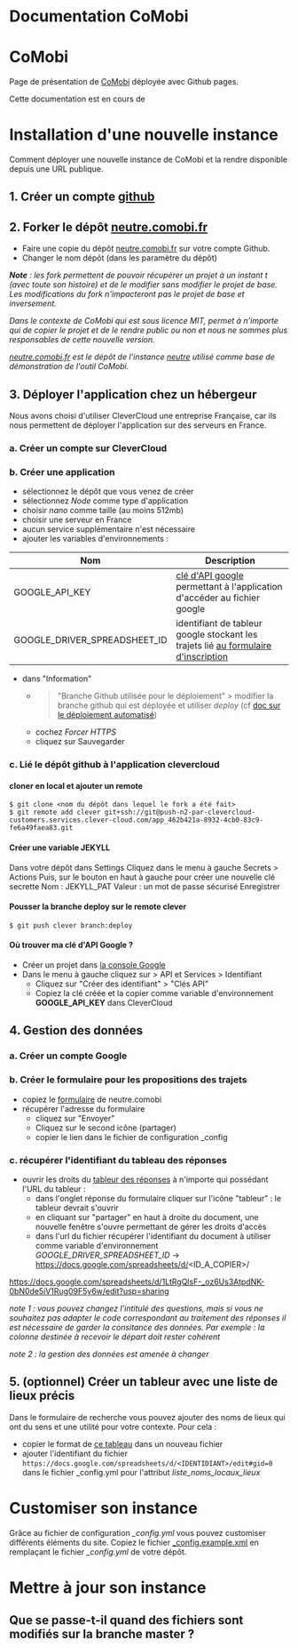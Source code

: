 # Documentation CoMobi 

# CoMobi
Page de présentation de [CoMobi](http://comobi.fr) déployée avec Github pages.

Cette documentation est en cours de 

# Installation d'une nouvelle instance
Comment déployer une nouvelle instance de CoMobi et la rendre disponible depuis une URL publique.

## 1. Créer un compte [github](https://github.com/)
<!-- pourquoi on ne peut pas faire sans ? car on à le github actions -->

## 2. Forker le dépôt [neutre.comobi.fr](https://github.com/betagouv/neutre.comobi.fr)
- Faire une copie du dépôt [neutre.comobi.fr](https://github.com/betagouv/neutre.comobi.fr) sur votre compte Github.
- Changer le nom dépôt (dans les paramètre du dépôt)

*__Note__ : les fork permettent de pouvoir récupérer un projet à un instant t (avec toute son histoire) et de le modifier sans modifier le projet de base. Les modifications du fork n'impacteront pas le projet de base et inversement.*

*Dans le contexte de CoMobi qui est sous licence MIT, permet à n'importe qui de copier le projet et de le rendre public ou non et nous ne sommes plus responsables de cette nouvelle version.*

*[neutre.comobi.fr](https://github.com/betagouv/neutre.comobi.fr) est le dépôt de l'instance [neutre](http://neutre.comobi.fr) utilisé comme base de démonstration de l'outil CoMobi.*

## 3. Déployer l'application chez un hébergeur
Nous avons choisi d'utiliser CleverCloud une entreprise Française, car ils nous permettent de déployer l'application sur des serveurs en France.

### a. Créer un compte sur CleverCloud
### b. Créer une application
- sélectionnez le dépôt que vous venez de créer
- sélectionnez *Node* comme type d'application
- choisir *nano* comme taille (au moins 512mb)
- choisir une serveur en France
- aucun service supplémentaire n'est nécessaire
- ajouter les variables d'environnements : 

| Nom         | Description | 
| ----------- | ----------- | 
| GOOGLE_API_KEY     | [clé d'API google](#google_api) permettant à l'application d'accéder au fichier google |
| GOOGLE_DRIVER_SPREADSHEET_ID | identifiant de tableur google stockant les trajets lié [au formulaire d'inscription](#form) |

- dans "Information" 
    - > "Branche Github utilisée pour le déploiement" > modifier la branche github qui est déployée et utiliser *deploy* (cf [doc sur le déploiement automatisé](#google_workflow))
    - cochez *Forcer HTTPS*
    - cliquez sur Sauvegarder

### c. Lié le dépôt github à l'application clevercloud
#### cloner en local et ajouter un remote
```
$ git clone <nom du dépôt dans lequel le fork a été fait>
$ git remote add clever git+ssh://git@push-n2-par-clevercloud-customers.services.clever-cloud.com/app_462b421a-8932-4cb0-83c9-fe6a49faea83.git
```

#### Créer une variable JEKYLL
Dans votre dépôt dans Settings
Cliquez dans le menu à gauche Secrets > Actions
Puis, sur le bouton en haut à gauche pour créer une nouvelle clé secrette
Nom : JEKYLL_PAT
Valeur : un mot de passe sécurisé
Enregistrer

#### Pousser la branche deploy sur le remote clever
```
$ git push clever branch:deploy
```

#### <a name="google_api"></a> Où trouver ma clé d'API Google ?
- Créer un projet dans [la console Google](https://console.developers.google.com/home/dashboard)
- Dans le menu à gauche cliquez sur > API et Services > Identifiant
    - Cliquez sur "Créer des identifiant" > "Clés API"
    - Copiez la clé créée et la copier comme variable d'environnement **GOOGLE_API_KEY** dans CleverCloud

## 4. Gestion des données

### a. Créer un compte Google
<!-- pourquoi il nous faut un compte Google ? car on est lié à GoogleForm et GoogleSheet -->

### b. Créer le formulaire pour les propositions des trajets <a name="form"></a>
- copiez le [formulaire](https://docs.google.com/forms/d/19g8Ou06Ibg_16SOrN8uYv1S50bCNvTp48zooRrLrZZE/edit?usp=drive_web) de neutre.comobi
- récupérer l'adresse du formulaire
    - cliquez sur "Envoyer"
    - Cliquez sur le second icône (partager)
    - copier le lien dans le fichier de configuration _config

<!-- TODO : Expliquer la gestion du fichier de config -->

<!-- TODO : la doc technique pour expliquer où la lecture de ces données est gérée -->

### c. récupérer l'identifiant du tableau des réponses
- ouvrir les droits du [tableur des réponses](https://docs.google.com/spreadsheets/d/1LtRgQlsF-_oz6Us3AtpdNK-0bN0de5iV1Rug09F5y6w/) à n'importe qui possédant l'URL du tableur : 
    - dans l'onglet réponse du formulaire cliquer sur l'icône "tableur" : le tableur devrait s'ouvrir 
    - en cliquant sur "partager" en haut à droite du document, une nouvelle fenêtre s'ouvre permettant de gérer les droits d'accès
    - dans l'url du fichier récupérer l'identifiant du document à utiliser comme variable d'environnement *GOOGLE_DRIVER_SPREADSHEET_ID* -> https://docs.google.com/spreadsheets/d/<ID_A_COPIER>/

https://docs.google.com/spreadsheets/d/1LtRgQlsF-_oz6Us3AtpdNK-0bN0de5iV1Rug09F5y6w/edit?usp=sharing

*note 1 : vous pouvez changez l'intitulé des questions, mais si vous ne souhaitez pas adapter le code correspondant au traitement des réponses il est nécessaire de garder la consitance des données. Par exemple : la colonne destinée à recevoir le départ doit rester cohérent*

*note 2 : la gestion des données est amenée à changer*

## 5. (optionnel) Créer un tableur avec une liste de lieux précis <a name="localisation"></a>
Dans le formulaire de recherche vous pouvez ajouter des noms de lieux qui ont du sens et une utilité pour votre contexte.
Pour cela : 
- copier le format de [ce tableau](https://docs.google.com/spreadsheets/d/19wFbYCz6PLKaUmnDgCYPOpj5xfuYBaBTYh1QT1pK90w/edit#gid=0) dans un nouveau fichier
- ajouter l'identifiant du fichier `https://docs.google.com/spreadsheets/d/<IDENTIDIANT>/edit#gid=0` dans le fichier _config.yml pour l'attribut *liste_noms_locaux_lieux*

# Customiser son instance
Grâce au fichier de configuration *_config.yml* vous pouvez customiser différents éléments du site.
Copiez le fichier [_config.example.xml](https://github.com/betagouv/neutre.comobi.fr/blob/main/_config.example.yml) en remplaçant le fichier *_config.yml* de votre dépôt.

# Mettre à jour son instance
## Que se passe-t-il quand des fichiers sont modifiés sur la branche **master** ? <a name="google_workflow"></a>
<!-- décrire le workflow github qui est exécuté -->
